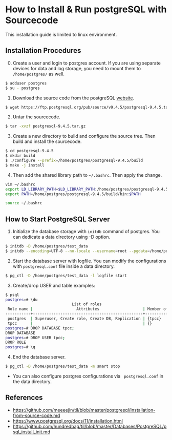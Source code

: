# How to Install & Run postgreSQL with Sourcecode
This installation guide is limited to linux environment.

## Installation Procedures
0. Create a user and login to postgres account. If you are using separate devices for data and log storage, you need to mount them to ```/home/postgres/``` as well.
```bash
$ adduser postgres
$ su - postgres
```

1. Download the source code from the postgreSQL [website](https://www.postgresql.org/ftp/source/).
```bash
$ wget https://ftp.postgresql.org/pub/source/v9.4.5/postgresql-9.4.5.tar.gz
```

2. Untar the sourcecode.
```bash
$ tar -xvzf postgresql-9.4.5.tar.gz 
```

3. Create a new directory to build and configure the source tree. Then build and install the sourcecode.
```bash
$ cd postgresql-9.4.5
$ mkdir build
$ ./configure --prefix=/home/postgres/postgresql-9.4.5/build
$ make -j install
```

4. Then add the shared library path to ```~/.bashrc```. Then apply the change.
```bash
vim ~/.bashrc
export LD_LIBRARY_PATH=$LD_LIBRARY_PATH:/home/postgres/postgresql-9.4.5/build/lib
export PATH=/home/postgres/postgresql-9.4.5/build/bin:$PATH

source ~/.bashrc
```

## How to Start PostgreSQL Server
1. Initialize the database storage with ```initdb``` command of postgres. You can dedicate a data directory using -D option.
```bash
$ initdb -D /home/postgres/test_data
$ initdb --encoding=UTF-8 --no-locale --username=root --pgdata=/home/postgres/test_data
```

2. Start the database server with logfile. You can modify the configurations with ```postgresql.conf``` file inside a data directory.
```bash
$ pg_ctl -D /home/postgres/test_data -l logfile start
```
3. Create/drop USER and table examples:
```bash
$ psql
postgres=# \du
                             List of roles
 Role name |                   Attributes                   | Member of 
-----------+------------------------------------------------+-----------
 postgres  | Superuser, Create role, Create DB, Replication | {tpcc}
 tpcc      |                                                | {}
postgres=# DROP DATABASE tpcc;
DROP DATABASE
postgres=# DROP USER tpcc;
DROP ROLE
postgres=# \q
```

4. End the database server.
```bash
$ pg_ctl -D /home/postgres/test_data -m smart stop
```
+ You can also configure postgres configurations via ``` postgresql.conf``` in the data directory.

## References
- https://github.com/meeeejin/til/blob/master/postgresql/installation-from-source-code.md
- https://www.postgresql.org/docs/11/installation.html
- https://github.com/hundredbag/til/blob/master/Databases/PostgreSQL/psql_install_init.md
